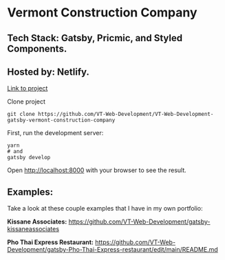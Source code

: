 # Vermont Construction Company

## Tech Stack: Gatsby, Pricmic, and Styled Components.
## Hosted by: Netlify.

[Link to project](https://vermontconstructioncompany.net)


Clone project

```
git clone https://github.com/VT-Web-Development/VT-Web-Development-gatsby-vermont-construction-company
```

First, run the development server:

```
yarn
# and
gatsby develop
````

Open [http://localhost:8000](http://localhost:8000) with your browser to see the result.

## Examples:
Take a look at these couple examples that I have in my own portfolio:

**Kissane Associates:** https://github.com/VT-Web-Development/gatsby-kissaneassociates

**Pho Thai Express Restaurant:** https://github.com/VT-Web-Development/gatsby-Pho-Thai-Express-restaurant/edit/main/README.md


